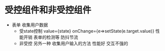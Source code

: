 # 受控组件和非受控组件

- 表单 收集用户数据 
  - 受state控制 
   value={state} onChange={e=>setState(e.target.value)}
   性能开销  表单的检测等 防抖节流
  - 非受控
   另外一种 收集用户输入的方法 
   性能好  交互不强的